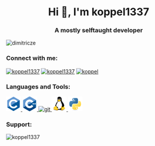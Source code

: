 <h1 align="center">Hi 👋, I'm koppel1337</h1>
<h3 align="center">A mostly selftaught developer</h3>

<p align="left"> <img src="https://komarev.com/ghpvc/?username=dimitricze&label=Profile%20views&color=0e75b6&style=flat" alt="dimitricze" /> </p>

<h3 align="left">Connect with me:</h3>
<p align="left">
<a href="https://twitter.com/koppel1337" target="blank"><img align="center" src="https://raw.githubusercontent.com/rahuldkjain/github-profile-readme-generator/master/src/images/icons/Social/twitter.svg" alt="koppel1337" height="30" width="40" /></a>
<a href="https://instagram.com/koppel1337" target="blank"><img align="center" src="https://raw.githubusercontent.com/rahuldkjain/github-profile-readme-generator/master/src/images/icons/Social/instagram.svg" alt="koppel1337" height="30" width="40" /></a>
<a href="https://www.youtube.com/c/koppel" target="blank"><img align="center" src="https://raw.githubusercontent.com/rahuldkjain/github-profile-readme-generator/master/src/images/icons/Social/youtube.svg" alt="koppel" height="30" width="40" /></a>
</p>

<h3 align="left">Languages and Tools:</h3>
<p align="left"> <a href="https://www.cprogramming.com/" target="_blank" rel="noreferrer"> <img src="https://raw.githubusercontent.com/devicons/devicon/master/icons/c/c-original.svg" alt="c" width="40" height="40"/> </a> <a href="https://www.w3schools.com/cpp/" target="_blank" rel="noreferrer"> <img src="https://raw.githubusercontent.com/devicons/devicon/master/icons/cplusplus/cplusplus-original.svg" alt="cplusplus" width="40" height="40"/> </a> <a href="https://git-scm.com/" target="_blank" rel="noreferrer"> <img src="https://www.vectorlogo.zone/logos/git-scm/git-scm-icon.svg" alt="git" width="40" height="40"/> </a> <a href="https://www.linux.org/" target="_blank" rel="noreferrer"> <img src="https://raw.githubusercontent.com/devicons/devicon/master/icons/linux/linux-original.svg" alt="linux" width="40" height="40"/> </a> <a href="https://www.python.org" target="_blank" rel="noreferrer"> <img src="https://raw.githubusercontent.com/devicons/devicon/master/icons/python/python-original.svg" alt="python" width="40" height="40"/> </a> </p>

<h3 align="left">Support:</h3>
<p><a href="https://www.buymeacoffee.com/koppel1337"> <img align="left" src="https://cdn.buymeacoffee.com/buttons/v2/default-yellow.png" height="50" width="210" alt="koppel1337" /></a></p><br><br>
